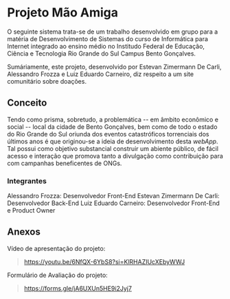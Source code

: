 # Projeto Mão Amiga

O seguinte sistema trata-se de um trabalho desenvolvido em grupo para a matéria de Desenvolvimento de Sistemas do curso de Informática para Internet integrado ao ensino médio no Institudo Federal de Educação, Ciência e Tecnologia Rio Grande do Sul Campus Bento Gonçalves.

Sumáriamente, este projeto, desenvolvido por Estevan Zimermann De Carli, Alessandro Frozza e Luiz Eduardo Carneiro, diz respeito a um site comunitário sobre doações.

## Conceito

Tendo como prisma, sobretudo, a problemática -- em âmbito econômico e social -- local da cidade de Bento Gonçalves, bem como de todo o estado do Rio Grande do Sul oriunda dos eventos catastróficos torrenciais dos últimos anos é que originou-se a ideia de desenvolvimento desta *webApp*. Tal possui como objetivo substancial construir um abiente público, de fácil acesso e interação que promova tanto a divulgação como contribuição para com campanhas beneficentes de ONGs.

### Integrantes

Alessandro Frozza: Desenvolvedor Front-End
Estevan Zimermann De Carli: Desenvolvedor Back-End
Luiz Eduardo Carneiro: Desenvolvedor Front-End e Product Owner


## Anexos

Vídeo de apresentação do projeto:
> https://youtu.be/6NfQX-6YbS8?si=KlRHAZIUcXEbyWWJ

Formulário de Avaliação do projeto:
> https://forms.gle/jA6UXUn5HE9i2Jyj7
